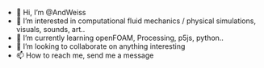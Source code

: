 - 👋 Hi, I’m @AndWeiss
- 👀 I’m interested in computational fluid mechanics / physical simulations, visuals, sounds, art.. 
- 🌱 I’m currently learning openFOAM, Processing, p5js, python.. 
- 💞️ I’m looking to collaborate on anything interesting
- 📫 How to reach me, send me a message

<!---
AndWeiss/AndWeiss is a ✨ special ✨ repository because its `README.md` (this file) appears on your GitHub profile.
You can click the Preview link to take a look at your changes.
--->
